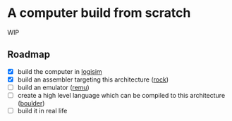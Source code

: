 # A computer build from scratch

WIP

## Roadmap

- [x] build the computer in [logisim]
- [x] build an assembler targeting this architecture ([rock])
- [ ] build an emulator ([remu])
- [ ] create a high level language which can be compiled to this architecture ([boulder])
- [ ] build it in real life

[logisim]: http://www.cburch.com/logisim
[rock]: ./rock/README.md
[remu]: ./remu/READMD.md
[boulder]: ./boulder/README.md
